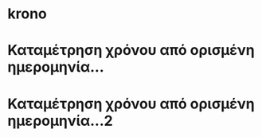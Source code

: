 # krono

# Καταμέτρηση χρόνου από ορισμένη ημερομηνία...
# Καταμέτρηση χρόνου από ορισμένη ημερομηνία...2